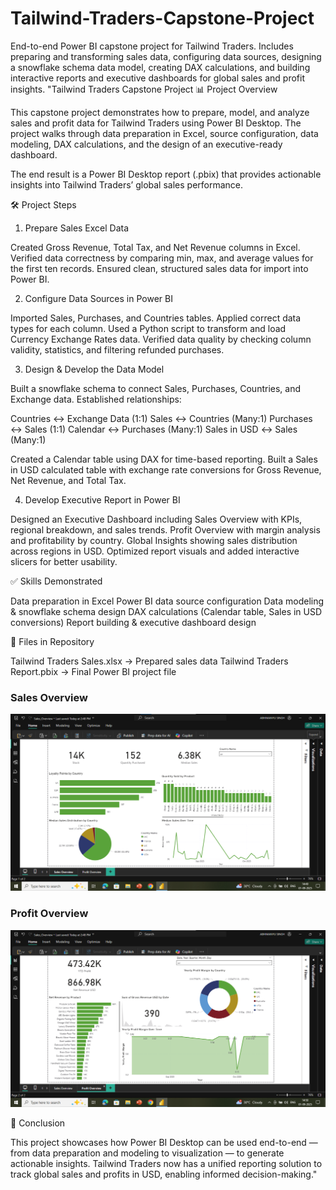 # Tailwind-Traders-Capstone-Project
End-to-end Power BI capstone project for Tailwind Traders. Includes preparing and transforming sales data, configuring data sources, designing a snowflake schema data model, creating DAX calculations, and building interactive reports and executive dashboards for global sales and profit insights.
"Tailwind Traders Capstone Project
📊 Project Overview

This capstone project demonstrates how to prepare, model, and analyze sales and profit data for Tailwind Traders using Power BI Desktop. The project walks through data preparation in Excel, source configuration, data modeling, DAX calculations, and the design of an executive-ready dashboard.

The end result is a Power BI Desktop report (.pbix) that provides actionable insights into Tailwind Traders’ global sales performance.

🛠️ Project Steps
1. Prepare Sales Excel Data

Created Gross Revenue, Total Tax, and Net Revenue columns in Excel.
Verified data correctness by comparing min, max, and average values for the first ten records.
Ensured clean, structured sales data for import into Power BI.

2. Configure Data Sources in Power BI

Imported Sales, Purchases, and Countries tables.
Applied correct data types for each column.
Used a Python script to transform and load Currency Exchange Rates data.
Verified data quality by checking column validity, statistics, and filtering refunded purchases.

3. Design & Develop the Data Model

Built a snowflake schema to connect Sales, Purchases, Countries, and Exchange data.
Established relationships:

Countries ↔ Exchange Data (1:1)
Sales ↔ Countries (Many:1)
Purchases ↔ Sales (1:1)
Calendar ↔ Purchases (Many:1)
Sales in USD ↔ Sales (Many:1)

Created a Calendar table using DAX for time-based reporting.
Built a Sales in USD calculated table with exchange rate conversions for Gross Revenue, Net Revenue, and Total Tax.

4. Develop Executive Report in Power BI

Designed an Executive Dashboard including
Sales Overview with KPIs, regional breakdown, and sales trends.
Profit Overview with margin analysis and profitability by country.
Global Insights showing sales distribution across regions in USD.
Optimized report visuals and added interactive slicers for better usability.

✅ Skills Demonstrated

Data preparation in Excel
Power BI data source configuration
Data modeling & snowflake schema design
DAX calculations (Calendar table, Sales in USD conversions)
Report building & executive dashboard design

📂 Files in Repository

Tailwind Traders Sales.xlsx → Prepared sales data
Tailwind Traders Report.pbix → Final Power BI project file
### Sales Overview
![Sales Report](Sale_Report.png)

### Profit Overview
![Profit Report](Profit_Report.png)

🚀 Conclusion

This project showcases how Power BI Desktop can be used end-to-end — from data preparation and modeling to visualization — to generate actionable insights. Tailwind Traders now has a unified reporting solution to track global sales and profits in USD, enabling informed decision-making."

